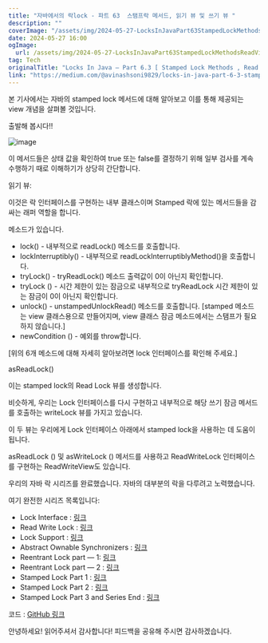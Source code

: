 ```yaml
---
title: "자바에서의 락lock - 파트 63  스탬프락 메서드, 읽기 뷰 및 쓰기 뷰 "
description: ""
coverImage: "/assets/img/2024-05-27-LocksInJavaPart63StampedLockMethodsReadViewandWriteView_0.png"
date: 2024-05-27 16:00
ogImage:
  url: /assets/img/2024-05-27-LocksInJavaPart63StampedLockMethodsReadViewandWriteView_0.png
tag: Tech
originalTitle: "Locks In Java — Part 6.3 [ Stamped Lock Methods , Read View and Write View ]"
link: "https://medium.com/@avinashsoni9829/locks-in-java-part-6-3-stamped-lock-methods-read-view-and-write-view-333579a644f4"
---
```


본 기사에서는 자바의 stamped lock 메서드에 대해 알아보고 이를 통해 제공되는 view 개념을 살펴볼 것입니다.

출발해 봅시다!!

![image](/assets/img/2024-05-27-LocksInJavaPart63StampedLockMethodsReadViewandWriteView_0.png)

이 메서드들은 상태 값을 확인하여 true 또는 false를 결정하기 위해 일부 검사를 계속 수행하기 때로 이해하기가 상당히 간단합니다.

<div class="content-ad"></div>

읽기 뷰:

이것은 락 인터페이스를 구현하는 내부 클래스이며 Stamped 락에 있는 메서드들을 감싸는 래퍼 역할을 합니다.

<div class="content-ad"></div>

메소드가 있습니다.

- lock() - 내부적으로 readLock() 메소드를 호출합니다.
- lockInterruptibly() - 내부적으로 readLockInterruptiblyMethod()을 호출합니다.
- tryLock() - tryReadLock() 메소드 출력값이 0이 아닌지 확인합니다.
- tryLock () - 시간 제한이 있는 잠금으로 내부적으로 tryReadLock 시간 제한이 있는 잠금이 0이 아닌지 확인합니다.
- unlock() - unstampedUnlockRead() 메소드를 호출합니다. [stamped 메소드는 view 클래스용으로 만들어지며, view 클래스 잠금 메소드에서는 스탬프가 필요하지 않습니다.]
- newCondition () - 예외를 throw합니다.

[위의 6개 메소드에 대해 자세히 알아보려면 lock 인터페이스를 확인해 주세요.]

asReadLock()

<div class="content-ad"></div>

이는 stamped lock의 Read Lock 뷰를 생성합니다.

비슷하게, 우리는 Lock 인터페이스를 다시 구현하고 내부적으로 해당 쓰기 잠금 메서드를 호출하는 writeLock 뷰를 가지고 있습니다.

이 두 뷰는 우리에게 Lock 인터페이스 아래에서 stamped lock을 사용하는 데 도움이 됩니다.

asReadLock () 및 asWriteLock () 메서드를 사용하고 ReadWriteLock 인터페이스를 구현하는 ReadWriteView도 있습니다.

<div class="content-ad"></div>

우리의 자바 락 시리즈를 완료했습니다. 자바의 대부분의 락을 다루려고 노력했습니다.

여기 완전한 시리즈 목록입니다:

- Lock Interface : [링크](https://medium.com/@avinashsoni9829/locks-in-java-part-1-lock-interface-38222d6048d3)
- Read Write Lock : [링크](https://medium.com/@avinashsoni9829/locks-in-java-part-2-read-write-locks-0a2a7c803b44)
- Lock Support : [링크](https://medium.com/@avinashsoni9829/locks-in-java-part-3-locksupport-607d8766ed1a)
- Abstract Ownable Synchronizers : [링크](https://medium.com/@avinashsoni9829/locks-in-java-part-4-abstract-ownable-synchronizers-1e4033f66d17)
- Reentrant Lock part — 1: [링크](https://medium.com/@avinashsoni9829/locks-in-java-part-5-1-reentrant-locks-in-java-sync-class-bf11e8765507)
- Reentrant Lock part — 2 : [링크](https://medium.com/@avinashsoni9829/locks-in-java-part-5-2-reentrant-locks-051e31e19a48)
- Stamped Lock Part 1 : [링크](https://medium.com/@avinashsoni9829/locks-in-java-part-6-1-stamped-lock-optimistic-reads-and-pessimistic-reads-8cb8f9858674)
- Stamped Lock Part 2 : [링크](https://medium.com/@avinashsoni9829/locks-in-java-part-6-2-stamped-lock-conversions-b2ec88e78ad1)
- Stamped Lock Part 3 and Series End : [링크](https://medium.com/@avinashsoni9829/locks-in-java-part-6-3-stamped-lock-methods-read-view-and-write-view-333579a644f4)

코드 : [GitHub 링크](https://github.com/avinashsoni9829/Threading/tree/main/locks)

<div class="content-ad"></div>

안녕하세요! 읽어주셔서 감사합니다! 피드백을 공유해 주시면 감사하겠습니다.
